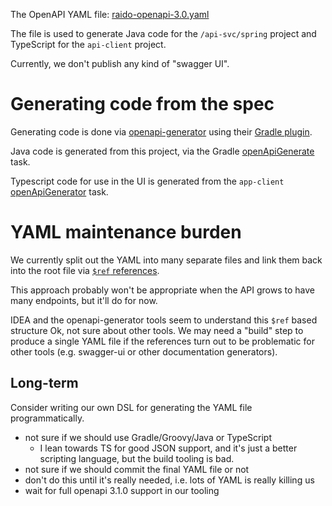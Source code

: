 The OpenAPI YAML file: [raido-openapi-3.0.yaml](./src/raido-openapi-3.0.yaml)

The file is used to generate Java code for the `/api-svc/spring` project and
TypeScript for the `api-client` project.

Currently, we don't publish any kind of "swagger UI".


# Generating code from the spec

Generating code is done via [openapi-generator](https://github.com/OpenAPITools/openapi-generator)
using their [Gradle plugin](https://github.com/OpenAPITools/openapi-generator/blob/master/modules/openapi-generator-gradle-plugin/README.adoc).

Java code is generated from this project, via the Gradle 
[openApiGenerate](./build.gradle) task.

Typescript code for use in the UI is generated from the `app-client` 
[openApiGenerator](../../app-client/build.gradle) task.


# YAML maintenance burden 

We currently split out the YAML into many separate files and link them back 
into the root file via 
[`$ref` references](https://oai.github.io/Documentation/specification-components.html#the-reference-object).

This approach probably won't be appropriate when the API grows to have many 
endpoints, but it'll do for now.
 
IDEA and the openapi-generator tools seem to understand this `$ref` based
structure Ok, not sure about other tools.
We may need a "build" step to produce a single YAML file if the references turn
out to be problematic for other tools (e.g. swagger-ui or other documentation
generators).


## Long-term 

Consider writing our own DSL for generating the YAML file programmatically.
* not sure if we should use Gradle/Groovy/Java or TypeScript
  * I lean towards TS for good JSON support, and it's just a better scripting 
  language, but the build tooling is bad.
* not sure if we should commit the final YAML file or not
* don't do this until it's really needed, i.e. lots of YAML is really killing us
* wait for full openapi 3.1.0 support in our tooling